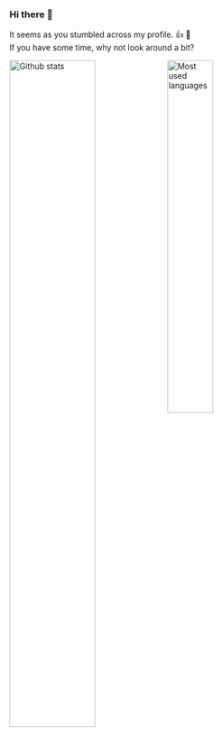### Hi there 👋

It seems as you stumbled across my profile. 👍 🙂<br>
If you have some time, why not look around a bit?

<div style="width: 100%">
  <img align="left" style="width: 55%; height: auto;" alt="Github stats" src="https://github-readme-stats.vercel.app/api?username=einfachIrgendwer0815&count_private=true&show_icons=true&theme=dark&title_color=0c88fc&include_all_commits=true&hide_border=true&bg_color=000" />

  <img align="left" style="width: 40%; height: auto;" alt="Most used languages" src="https://github-readme-stats.vercel.app/api/top-langs/?username=einfachIrgendwer0815&layout=compact&langs_count=8&theme=dark&title_color=0c88fc&hide_border=true&bg_color=000" />
</div>
